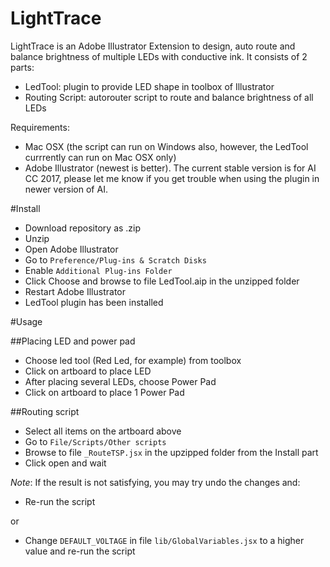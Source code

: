 # LightTrace
LightTrace is an Adobe Illustrator Extension to design, auto route and balance brightness of multiple LEDs with conductive ink. It consists of 2 parts:

- LedTool: plugin to provide LED shape in toolbox of Illustrator
- Routing Script: autorouter script to route and balance brightness of all LEDs

Requirements:

- Mac OSX (the script can run on Windows also, however, the LedTool currrently can run on Mac OSX only)
- Adobe Illustrator (newest is better). The current stable version is for AI CC 2017, please let me know if you get trouble when using the plugin in newer version of AI.



#Install
- Download repository as .zip
- Unzip
- Open Adobe Illustrator
- Go to `Preference/Plug-ins & Scratch Disks`
- Enable `Additional Plug-ins Folder`
- Click Choose and browse to file LedTool.aip in the unzipped folder
- Restart Adobe Illustrator
- LedTool plugin has been installed

#Usage

##Placing LED and power pad
- Choose led tool (Red Led, for example) from toolbox
- Click on artboard to place LED
- After placing several LEDs, choose Power Pad
- Click on artboard to place 1 Power Pad

##Routing script
- Select all items on the artboard above
- Go to `File/Scripts/Other scripts`
- Browse to file `_RouteTSP.jsx` in the upzipped folder from the Install part
- Click open and wait

_Note_: If the result is not satisfying, you may try undo the changes and:

- Re-run the script

or

- Change `DEFAULT_VOLTAGE` in file `lib/GlobalVariables.jsx` to a higher value and re-run the script